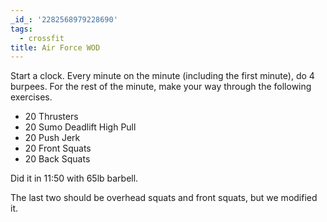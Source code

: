 ```yaml
---
_id_: '2282568979228690'
tags: 
  - crossfit
title: Air Force WOD
---
```


Start a clock. Every minute on the minute (including the first minute), do 4 burpees. For the rest of the minute, make your way through the following exercises.

- 20 Thrusters
- 20 Sumo Deadlift High Pull
- 20 Push Jerk
- 20 Front Squats
- 20 Back Squats

Did it in 11:50 with 65lb barbell.

The last two should be overhead squats and front squats, but we modified it.
